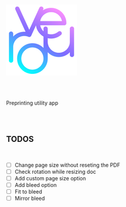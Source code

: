 ![logo](static/logo-192.png)

<br>
<br>

Preprinting utility app

<br>
<br>

## TODOS

<br>

- [ ] Change page size without reseting the PDF
- [ ] Check rotation while resizing doc
- [ ] Add custom page size option
- [ ] Add bleed option
- [ ] Fit to bleed
- [ ] Mirror bleed
